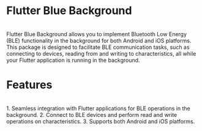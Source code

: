 # Flutter Blue Background
<br>
Flutter Blue Background allows you to implement Bluetooth Low Energy (BLE) functionality in the background for both Android and iOS platforms. This package is designed to facilitate BLE communication tasks, such as connecting to devices, reading from and writing to characteristics, all while your Flutter application is running in the background.

# Features
<br>
  1. Seamless integration with Flutter applications for BLE operations in the background.
  2. Connect to BLE devices and perform read and write operations on characteristics.
  3. Supports both Android and iOS platforms.

